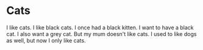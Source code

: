 Cats
====
I like cats. 
I like black cats.
I once had a black kitten.
I want to have a black cat.
I also want a grey cat.
But my mum doesn't like cats. 
I used to like dogs as well, but now I only like cats. 
